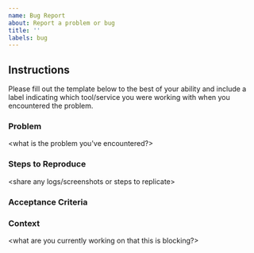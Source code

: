 ```yaml
---
name: Bug Report
about: Report a problem or bug
title: ''
labels: bug
---
```


## Instructions 

Please fill out the template below to the best of your ability and include a label indicating which tool/service you were working with when you encountered the problem. 

### Problem

<what is the problem you've encountered?> 

### Steps to Reproduce 

<share any logs/screenshots or steps to replicate>

### Acceptance Criteria

<if any>
  
### Context

<what are you currently working on that this is blocking?>
